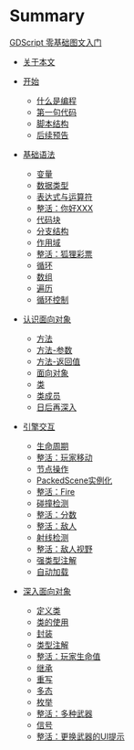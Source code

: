 # Summary

[GDScript 零基础图文入门](./GDScript.md)
- [关于本文](./ABOUT.md)
- [开始](./Part1/Start.md)
    - [什么是编程](./Part1/什么是编程.md)
    - [第一句代码](./Part1/第一句代码.md)
    - [脚本结构](./Part1/脚本结构.md)
    - [后续预告](./Part1/后续预告.md)

- [基础语法](./Part2/Start.md)
    - [变量](./Part2/变量.md)
    - [数据类型](./Part2/数据类型.md)
    - [表达式与运算符](./Part2/表达式与运算符.md)
    - [整活：你好XXX](./Part2/整活：你好XXX.md)
    - [代码块](./Part2/代码块.md)
    - [分支结构](./Part2/分支结构.md)
    - [作用域](./Part2/作用域.md)
    - [整活：狐狸彩票](./Part2/整活：狐狸彩票.md)
    - [循环](./Part2/循环.md)
    - [数组](./Part2/数组.md)
    - [遍历](./Part2/遍历.md)
    - [循环控制](./Part2/循环控制.md)

- [认识面向对象](./Part-认识面向对象/Start.md)
    - [方法](./Part-认识面向对象/方法.md)
    - [方法-参数](./Part-认识面向对象/方法参数.md)
    - [方法-返回值](./Part-认识面向对象/方法返回值.md)
    - [面向对象](./Part-认识面向对象/面向对象.md)
    - [类](./Part-认识面向对象/类.md)
    - [类成员](./Part-认识面向对象/类成员.md)
    - [日后再深入](./Part-认识面向对象/日后再深入.md)

- [引擎交互](./Part-引擎交互/Start.md)
    - [生命周期](./Part-引擎交互/生命周期.md)
    - [整活：玩家移动]()
    - [节点操作]()
    - [PackedScene实例化]()
    - [整活：Fire]()
    - [碰撞检测]()
    - [整活：分数]()
    - [整活：敌人]()
    - [射线检测]()
    - [整活：敌人视野]()
    - [强类型注解]()
    - [自动加载]()

- [深入面向对象]()
    - [定义类]()
    - [类的使用]()
    - [封装]()
    - [类型注解]()
    - [整活：玩家生命值]()
    - [继承]()
    - [重写]()
    - [多态]()
    - [枚举]()
    - [整活：多种武器]()
    - [信号]()
    - [整活：更换武器的UI提示]()

    